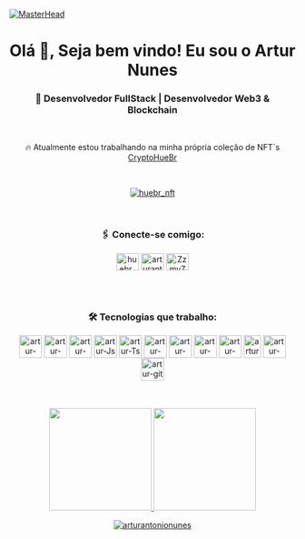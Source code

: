 [![MasterHead](https://i.ibb.co/QNYv9bn/twitter.png)](https://cryptohuebr.site)

<h1 align="center">Olá 👋, Seja bem vindo! Eu sou o Artur Nunes</h1>
<h3 align="center">🚀 Desenvolvedor FullStack | Desenvolvedor Web3 & Blockchain</h3>


<br>
<p align="center"> 🔥 Atualmente estou trabalhando na minha própria coleção de NFT´s <a href="https://cryptohuebr.site" target="_blank">CryptoHueBr </a></p>
<br>
<p align="center"> <a href="https://twitter.com/huebr_nft" target="_blank"><img src="https://img.shields.io/twitter/follow/huebr_nft?logo=twitter&style=for-the-badge" alt="huebr_nft" /></a> </p>
<br>
<h3 align="center">🖇️ Conecte-se comigo:</h3>
<p align="center">
<a href="https://twitter.com/huebr_nft" target="_blank"><img align="center" src="https://raw.githubusercontent.com/rahuldkjain/github-profile-readme-generator/master/src/images/icons/Social/twitter.svg" alt="huebr_nft" height="30" width="40" /></a>
<a href="https://linkedin.com/in/arturantonionunes" target="_blank"><img align="center" src="https://raw.githubusercontent.com/rahuldkjain/github-profile-readme-generator/master/src/images/icons/Social/linked-in-alt.svg" alt="arturantonionunes" height="30" width="40" /></a>
<a href="https://discord.gg/Zzmy7WrDr6" target="_blank"><img align="center" src="https://raw.githubusercontent.com/rahuldkjain/github-profile-readme-generator/master/src/images/icons/Social/discord.svg" alt="Zzmy7WrDr6" height="30" width="40" /></a>
</p>
<br><br>
<h3 align="center">🛠️ Tecnologias que trabalho:</h3>
<p align="center">
  <img align="center" alt="artur-HTML" height="40" width="40" src="https://cdn.jsdelivr.net/gh/devicons/devicon/icons/html5/html5-plain-wordmark.svg">
  <img align="center" alt="artur-CSS" height="40" width="40"  src="https://cdn.jsdelivr.net/gh/devicons/devicon/icons/css3/css3-plain-wordmark.svg">
  <img align="center" alt="artur-SCSS" height="40" width="40" src="https://cdn.jsdelivr.net/gh/devicons/devicon/icons/sass/sass-original.svg">
  <img align="center" alt="artur-Js" height="40" width="40" src="https://cdn.jsdelivr.net/gh/devicons/devicon/icons/javascript/javascript-original.svg">
  <img align="center" alt="artur-Ts" height="40" width="40" src="https://cdn.jsdelivr.net/gh/devicons/devicon/icons/typescript/typescript-original.svg">
  <img align="center" alt="artur-React" height="40" width="40" src="https://cdn.jsdelivr.net/gh/devicons/devicon/icons/react/react-original-wordmark.svg">
  <img align="center" alt="artur-mongodb" height="40" width="40" src="https://cdn.jsdelivr.net/gh/devicons/devicon/icons/mongodb/mongodb-plain-wordmark.svg">
  <img align="center" alt="artur-postgresql" height="40" width="40" src="https://cdn.jsdelivr.net/gh/devicons/devicon/icons/postgresql/postgresql-plain-wordmark.svg">
  <img align="center" alt="artur-solidity" height="40" width="40"  src="https://cdn.jsdelivr.net/gh/devicons/devicon/icons/solidity/solidity-plain.svg">
  <img align="center" alt="artur-ethereum" height="40" width="30" src="https://ethereum.org/static/a183661dd70e0e5c70689a0ec95ef0ba/cdbe4/eth-diamond-purple.webp">
  <img align="center" alt="artur-nodejs" height="40" width="40" src="https://cdn.jsdelivr.net/gh/devicons/devicon/icons/nodejs/nodejs-original.svg">
  <img align="center" alt="artur-git" height="40" width="40" src="https://cdn.jsdelivr.net/gh/devicons/devicon/icons/git/git-plain-wordmark.svg"> </p> 
<br><br>






<div align="center">
  <a href="https://github.com/arturantonionunes">
  <img height="180em" src="https://github-readme-stats.vercel.app/api?username=arturantonionunes&show_icons=true&theme=tokyonight&include_all_commits=true&count_private=true"/>
  <img height="180em" src="https://github-readme-stats.vercel.app/api/top-langs/?username=arturantonionunes&layout=compact&langs_count=7&theme=tokyonight"/>
     <p><img align="center" src="https://github-readme-streak-stats.herokuapp.com/?user=arturantonionunes&" alt="arturantonionunes" /></p>
</div>
  
  
 



